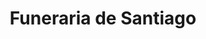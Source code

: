 ---
title: "Funeraria de Santiago"
url: /santiago-de-las-vegas/funeraria-de-santiago/
shop: directores de funerarias
---